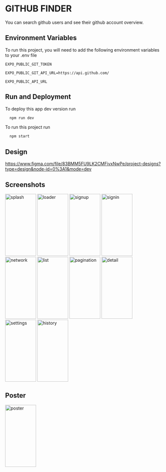 
# GITHUB FINDER

You can search github users and see their github account overview. 

## Environment Variables

To run this project, you will need to add the following environment variables to your .env file

`EXPO_PUBLIC_GIT_TOKEN`

`EXPO_PUBLIC_GIT_API_URL=https://api.github.com/`

`EXPO_PUBLIC_API_URL`


## Run and Deployment

To deploy this app dev version run
```bash
  npm run dev
```
To run this project run
```bash
  npm start
```
## Design

https://www.figma.com/file/83BMM5FU9LK2CMFivxNwPe/project-designs?type=design&node-id=0%3A1&mode=dev

## Screenshots
<img src="https://github.com/sachinelavarasan/GitHubFinder/assets/31089822/571b9d97-d1ce-4e8a-a402-c0524b0047f1" alt="splash" style="width: 100px;
    height: 200px;object-fit:contain;">
<img src="https://github.com/sachinelavarasan/GitHubFinder/assets/31089822/052451b7-80dc-4d5f-8111-56e8d72da351" alt="loader" style="width: 100px;
    height: 200px;object-fit:contain;">
<img src="https://github.com/sachinelavarasan/GitHubFinder/assets/31089822/485f8035-1fa1-41ea-ac6a-995a7746fd27" alt="signup" style="width: 100px;
    height: 200px;object-fit:contain;">
<img src="https://github.com/sachinelavarasan/GitHubFinder/assets/31089822/7b1c4f70-4831-43a2-9b3b-00d670632624" alt="signin" style="width: 100px;
    height: 200px;object-fit:contain;">
<img src="https://github.com/sachinelavarasan/GitHubFinder/assets/31089822/e1b71e30-d55e-4a15-b54b-95c5f43602ca" alt="network" style="width: 100px;
    height: 200px;object-fit:contain;">
<img src="https://github.com/sachinelavarasan/GitHubFinder/assets/31089822/271ce1ac-2266-4bb3-80c7-9f5822244bd0" alt="list" style="width: 100px;
    height: 200px;object-fit:contain;">
<img src="https://github.com/sachinelavarasan/GitHubFinder/assets/31089822/4f5fa01c-8026-4a13-9abe-b7cba231bf49" alt="pagination" style="width: 100px;
    height: 200px;object-fit:contain;">
<img src="https://github.com/sachinelavarasan/GitHubFinder/assets/31089822/3726fc8d-54e9-4db8-a1f8-048830e05d9a" alt="detail" style="width: 100px;
    height: 200px;object-fit:contain;">
<img src="https://github.com/sachinelavarasan/GitHubFinder/assets/31089822/261f42de-e0ef-452a-a98c-92da507cfd8a" alt="settings" style="width: 100px;
    height: 200px;object-fit:contain;">
<img src="https://github.com/sachinelavarasan/GitHubFinder/assets/31089822/5b47b34d-e59c-4a84-b622-c57f272c990f" alt="history" style="width: 100px;
    height: 200px;object-fit:contain;">


## Poster
<img src="[https://www.canva.com/design/DAFs6yQ3BE0/hyKXPz6wlLVo9PqyzQa5ug/watch?utm_content=DAFs6yQ3BE0&utm_campaign=share_your_design&utm_medium=link&utm_source=shareyourdesignpanel](https://www.canva.com/design/DAFs6yQ3BE0/hyKXPz6wlLVo9PqyzQa5ug/watch?utm_content=DAFs6yQ3BE0&utm_campaign=share_your_design&utm_medium=link&utm_source=shareyourdesignpanel)https://www.canva.com/design/DAFs6yQ3BE0/hyKXPz6wlLVo9PqyzQa5ug/watch?utm_content=DAFs6yQ3BE0&utm_campaign=share_your_design&utm_medium=link&utm_source=shareyourdesignpanel" alt="poster" style="width: 100px;
    height: 200px;object-fit:contain;">



